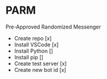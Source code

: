 # PARM
Pre-Approved Randomized Messenger

- Create repo [x]
- Install VSCode [x]
- Install Python []
- Install pip []
- Create test server [x]
- Create new bot id [x]
